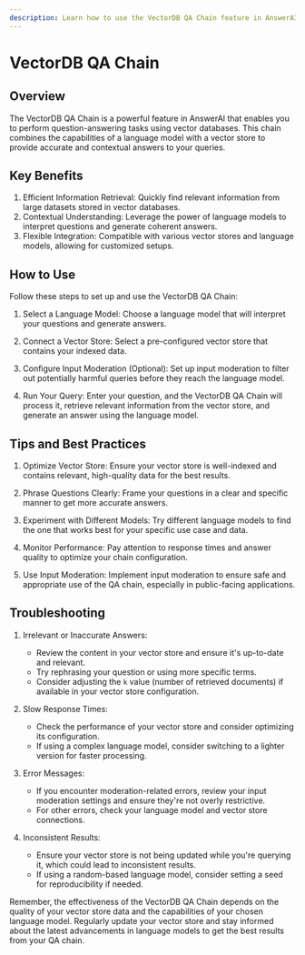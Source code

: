 ```yaml
---
description: Learn how to use the VectorDB QA Chain feature in AnswerAI
---
```


# VectorDB QA Chain

## Overview

The VectorDB QA Chain is a powerful feature in AnswerAI that enables you to perform question-answering tasks using vector databases. This chain combines the capabilities of a language model with a vector store to provide accurate and contextual answers to your queries.

## Key Benefits

1. Efficient Information Retrieval: Quickly find relevant information from large datasets stored in vector databases.
2. Contextual Understanding: Leverage the power of language models to interpret questions and generate coherent answers.
3. Flexible Integration: Compatible with various vector stores and language models, allowing for customized setups.

## How to Use

Follow these steps to set up and use the VectorDB QA Chain:

1. Select a Language Model:
   Choose a language model that will interpret your questions and generate answers.

2. Connect a Vector Store:
   Select a pre-configured vector store that contains your indexed data.

   <!-- TODO: Screenshot of language model and vector store selection interface -->

3. Configure Input Moderation (Optional):
   Set up input moderation to filter out potentially harmful queries before they reach the language model.

4. Run Your Query:
   Enter your question, and the VectorDB QA Chain will process it, retrieve relevant information from the vector store, and generate an answer using the language model.

## Tips and Best Practices

1. Optimize Vector Store:
   Ensure your vector store is well-indexed and contains relevant, high-quality data for the best results.

2. Phrase Questions Clearly:
   Frame your questions in a clear and specific manner to get more accurate answers.

3. Experiment with Different Models:
   Try different language models to find the one that works best for your specific use case and data.

4. Monitor Performance:
   Pay attention to response times and answer quality to optimize your chain configuration.

5. Use Input Moderation:
   Implement input moderation to ensure safe and appropriate use of the QA chain, especially in public-facing applications.

## Troubleshooting

1. Irrelevant or Inaccurate Answers:
   - Review the content in your vector store and ensure it's up-to-date and relevant.
   - Try rephrasing your question or using more specific terms.
   - Consider adjusting the `k` value (number of retrieved documents) if available in your vector store configuration.

2. Slow Response Times:
   - Check the performance of your vector store and consider optimizing its configuration.
   - If using a complex language model, consider switching to a lighter version for faster processing.

3. Error Messages:
   - If you encounter moderation-related errors, review your input moderation settings and ensure they're not overly restrictive.
   - For other errors, check your language model and vector store connections.

4. Inconsistent Results:
   - Ensure your vector store is not being updated while you're querying it, which could lead to inconsistent results.
   - If using a random-based language model, consider setting a seed for reproducibility if needed.

Remember, the effectiveness of the VectorDB QA Chain depends on the quality of your vector store data and the capabilities of your chosen language model. Regularly update your vector store and stay informed about the latest advancements in language models to get the best results from your QA chain.
